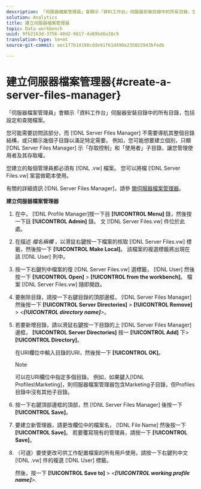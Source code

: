 ```yaml
---
description: 「伺服器檔案管理員」會顯示「資料工作台」伺服器安裝目錄中的所有目錄，包括設定和查閱檔案。
solution: Analytics
title: 建立伺服器檔案管理器
topic: Data workbench
uuid: 9fb2163d-3756-40d2-9817-4a89bd8a38c9
translation-type: tm+mt
source-git-commit: aec1f7b14198cdde91f61d490a235022943bfedb

---
```



# 建立伺服器檔案管理器{#create-a-server-files-manager}

「伺服器檔案管理員」會顯示「資料工作台」伺服器安裝目錄中的所有目錄，包括設定和查閱檔案。

您可能需要訪問該部分，而 [!DNL Server Files Manager] 不需要導航其整個目錄結構，或只顯示幾個子目錄以滿足特定需要。 例如，您可能想要建立個別，只顯 [!DNL Server Files Manager] 示「存取控制」和「使用者」子目錄，讓您管理使用者及其存取權。

您建立的每個管理員都必須有 [!DNL .vw] 檔案。 您可以將檔 [!DNL Server Files.vw] 案當做範本使用。

有關的詳細資訊 [!DNL Server Files Manager]，請參 [閱伺服器檔案管理器](../../../../home/c-get-started/c-admin-intrf/c-svr-files-mgr.md#concept-73a0808487c8424285ae7302f53bc5f4)。

**建立伺服器檔案管理器**

1. 在中， [!DNL Profile Manager]按一下目 **[!UICONTROL Menu]** 錄，然後按一下目 **[!UICONTROL Admin]** 錄。 文 [!DNL Server Files.vw] 件位於此處。
1. 在描述 *檔名稱欄* ，以滑鼠右鍵按一下檔案的核取 [!DNL Server Files.vw] 標籤，然後按一下 **[!UICONTROL Make Local]**。 該檔案的複選標籤將出現在該 [!DNL User] 列中。
1. 按一下右鍵列中檔案的復 [!DNL Server Files.vw] 選標籤， [!DNL User] 然後按一下 **[!UICONTROL Open]** > **[!UICONTROL from the workbench]**。 檔案 [!DNL Server Files.vw] 隨即開啟。
1. 要刪除目錄，請按一下右鍵目錄的頂部邊框， [!DNL Server Files Manager] 然後按一下 **[!UICONTROL Server Directories]** > **[!UICONTROL Remove]** > *&lt;**[!UICONTROL directory name]**>*。
1. 若要新增目錄，請以滑鼠右鍵按一下目錄的上 [!DNL Server Files Manager]邊框， **[!UICONTROL Server Directories]** 按一 **[!UICONTROL Add]** 下> **[!UICONTROL Directory]**。

   在URI欄位中輸入目錄的URI，然後按一下 **[!UICONTROL OK]**。

   >[!NOTE]
   >
   >可以在URI欄位中指定多個目錄。 例如，如果鍵入[!DNL Profiles\Marketing\]，則伺服器檔案管理器包含Marketing子目錄，但Profiles目錄中沒有其他子目錄。

1. 按一下右鍵頂部邊框的頂部，然 [!DNL Server Files Manager] 後按一下 **[!UICONTROL Save]**。
1. 要建立新管理器，請更改欄位中的檔案名， [!DNL File Name] 然後按一下 **[!UICONTROL Save]**。 若要覆寫現有的管理員，請按一下 **[!UICONTROL Save]**。
1. （可選）要使更改可供工作配置檔案的所有用戶使用，請按一下右鍵列中文 [!DNL .vw] 件的複選 [!DNL User] 標籤。

   然後，按一下 **[!UICONTROL Save to]** > *&lt;**[!UICONTROL working profile name]**>*.

